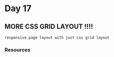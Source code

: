 # Day 17 

## MORE CSS GRID LAYOUT !!!!

    responsive page layout with just css grid layout

### Resources

